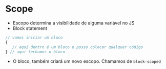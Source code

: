 # Scope

* Escopo determina a visibilidade de alguma variável no JS
*  Block statement

```js
// vamos iniciar um bloco
{
   // aqui dentro é um bloco e posso colocar qualquer código 
} // aqui fechamos o bloco

```
 - O bloco, também criará um novo escopo. Chamamos de `block-scoped`